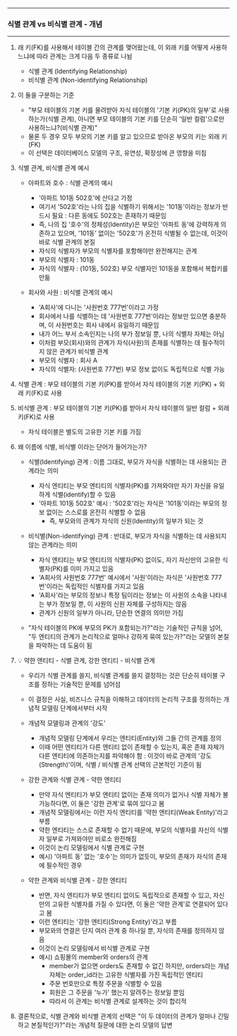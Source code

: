 -----
### 식별 관계 vs 비식별 관계 - 개념
-----
1. 래 키(FK)를 사용해서 테이블 간의 관계를 맺어왔는데, 이 외래 키를 어떻게 사용하느냐에 따라 관계는 크게 다음 두 종류로 나뉨
   - 식별 관계 (Identifying Relationship)
   - 비식별 관계 (Non-identifying Relationship)

2. 이 둘을 구분하는 기준
   - "부모 테이블의 기본 키를 물려받아 자식 테이블의 '기본 키(PK)의 일부'로 사용하는가(식별 관계), 아니면 부모 테이블의 기본 키를 단순히 '일반 컬럼'으로만 사용하느냐?(비식별 관계)"
   - 물론 두 경우 모두 부모의 기본 키를 알고 있으므로 받아온 부모의 키는 외래 키(FK)
   - 이 선택은 데이터베이스 모델의 구조, 유연성, 확장성에 큰 영향을 미침

3. 식별 관계, 비식별 관계 예시
   - 아파트와 호수 : 식별 관계의 예시
     + '아파트 101동 502호'에 산다고 가정
     + 여기서 '502호'라는 나의 집을 식별하기 위해서는 '101동'이라는 정보가 반드시 필요 : 다른 동에도 502호는 존재하기 때문임
     + 즉, 나의 집 '호수'의 정체성(Identity)은 부모인 '아파트 동'에 강력하게 의존하고 있으며, '101동' 없이는 '502호'가 온전히 식별될 수 없는데, 이것이 바로 식별 관계의 본질
     + 자식의 식별자가 부모의 식별자를 포함해야만 완전해지는 관계
     + 부모의 식별자 : 101동
     + 자식의 식별자 : (101동, 502호) 부모 식별자인 101동을 포함해서 복합키를 만듦

   - 회사와 사원 : 비식별 관계의 예시
     + 'A회사'에 다니는 '사원번호 777번'이라고 가정
     + 회사에서 나를 식별하는 데 '사원번호 777번'이라는 정보만 있으면 충분하며, 이 사원번호는 회사 내에서 유일하기 때문임
     + 내가 어느 부서 소속인지는 나의 부가 정보일 뿐, 나의 식별자 자체는 아님
     + 이처럼 부모(회사)와의 관계가 자식(사원)의 존재를 식별하는 데 필수적이지 않은 관계가 비식별 관계
     + 부모의 식별자 : 회사 A
     + 자식의 식별자: (사원번호 777번) 부모 정보 없이도 독립적으로 식별 가능

4. 식별 관계 : 부모 테이블의 기본 키(PK)를 받아서 자식 테이블의 기본 키(PK) + 외래 키(FK)로 사용
5. 비식별 관계 : 부모 테이블의 기본 키(PK)를 받아서 자식 테이블의 일반 컬럼 + 외래 키(FK)로 사용
   - 자식 테이블은 별도의 고유한 기본 키를 가짐
  
6. 왜 이름에 식별, 비식별 이라는 단어가 들어가는가?
   - 식별(Identifying) 관계 : 이름 그대로, 부모가 자식을 식별하는 데 사용되는 관계라는 의미
      + 자식 엔티티는 부모 엔티티의 식별자(PK)를 가져와야만 자기 자신을 유일하게 식별(identify)할 수 있음
      + '아파트 101동 502호' 예시 : '502호'라는 자식은 '101동'이라는 부모의 정보 없이는 스스로를 온전히 식별할 수 없음
        * 즉, 부모와의 관계가 자식의 신원(Identity)의 일부가 되는 것

   - 비식별(Non-identifying) 관계 : 반대로, 부모가 자식을 식별하는 데 사용되지 않는 관계라는 의미
      + 자식 엔티티는 부모 엔티티의 식별자(PK) 없이도, 자기 자신만의 고유한 식별자(PK)를 이미 가지고 있음
      + 'A회사의 사원번호 777번' 예시에서 '사원'이라는 자식은 '사원번호 777번'이라는 독립적인 식별자를 가지고 있음
      + 'A회사'라는 부모의 정보나 특정 팀이라는 정보는 이 사원의 소속을 나타내는 부가 정보일 뿐, 이 사원의 신원 자체를 구성하지는 않음
      + 관계가 신원의 일부가 아니라, 단순한 연결의 의미만 가짐

   - "자식 테이블의 PK에 부모의 PK가 포함되는가?"라는 기술적인 규칙을 넘어, "두 엔티티의 관계가 논리적으로 얼마나 강하게 묶여 있는가?"라는 모델의 본질을 파악하는 데 도움이 됨

7. 💡 약한 엔티티 - 식별 관계, 강한 엔티티 - 비식별 관계
   - 우리가 식별 관계를 쓸지, 비식별 관계를 쓸지 결정하는 것은 단순히 테이블 구조를 정하는 기술적인 문제를 넘어섬
   - 이 결정은 사실, 비즈니스 규칙을 이해하고 데이터의 논리적 구조를 정의하는 개념적 모델링 단계에서부터 시작
   - 개념적 모델링과 관계의 '강도'
     + 개념적 모델링 단계에서 우리는 엔티티(Entity)와 그들 간의 관계를 정의
     + 이때 어떤 엔티티가 다른 엔티티 없이 존재할 수 있는지, 혹은 존재 자체가 다른 엔티티에 의존하는지를 파악해야 함 : 이것이 바로 관계의 '강도(Strength)'이며, 식별 / 비식별 관계 선택의 근본적인 기준이 됨

   - 강한 관계와 식별 관계 - 약한 엔티티
     + 만약 자식 엔티티가 부모 엔티티 없이는 존재 의미가 없거나 식별 자체가 불가능하다면, 이 둘은 '강한 관계'로 묶여 있다고 봄
     + 개념적 모델링에서는 이런 자식 엔티티를 '약한 엔티티(Weak Entity)'라고 부름
     + 약한 엔티티는 스스로 존재할 수 없기 때문에, 부모의 식별자를 자신의 식별자 일부로 가져와야만 비로소 완전해짐
     + 이것이 논리 모델링에서 식별 관계로 구현
     + 예시) '아파트 동' 없는 '호수'는 의미가 없듯이, 부모의 존재가 자식의 존재에 필수적인 경우

   - 약한 관계와 비식별 관계 - 강한 엔티티
     + 반면, 자식 엔티티가 부모 엔티티 없이도 독립적으로 존재할 수 있고, 자신만의 고유한 식별자를 가질 수 있다면, 이 둘은 '약한 관계'로 연결되어 있다고 봄
     + 이런 엔티티는 '강한 엔티티(Strong Entity)'라고 부름
     + 부모와의 연결은 단지 여러 관계 중 하나일 뿐, 자식의 존재를 정의하지 않음
     + 이것이 논리 모델링에서 비식별 관계로 구현
     + 예시) 쇼핑몰의 member와 orders의 관계
       * member가 없으면 orders도 존재할 수 없긴 하지만, orders라는 개념 자체는 order_id라는 고유한 식별자를 가진 독립적인 엔티티
       * 주문 번호만으로 특정 주문을 식별할 수 있음
       * 회원은 그 주문을 '누가' 했는지 알려주는 정보일 뿐임
       * 따라서 이 관계는 비식별 관계로 설계하는 것이 합리적

8. 결론적으로, 식별 관계와 비식별 관계의 선택은 "이 두 데이터의 관계가 얼마나 긴밀하고 본질적인가?"라는 개념적 질문에 대한 논리 모델의 답변
